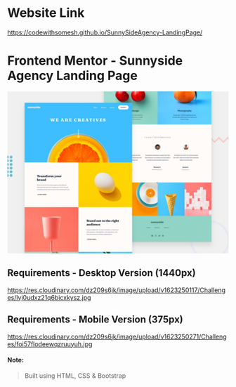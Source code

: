 # Website Link
https://codewithsomesh.github.io/SunnySideAgency-LandingPage/

# Frontend Mentor - Sunnyside Agency Landing Page

![Design preview for the Sunnyside agency landing page coding challenge](./design/desktop-preview.jpg)

## Requirements - Desktop Version (1440px)

https://res.cloudinary.com/dz209s6jk/image/upload/v1623250117/Challenges/lvj0udxz21q6bicxkysz.jpg 

## Requirements - Mobile Version (375px)

https://res.cloudinary.com/dz209s6jk/image/upload/v1623250271/Challenges/foi57flodeewqzruuyuh.jpg

#### Note:
> Built using HTML, CSS & Bootstrap 


